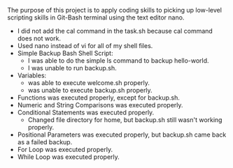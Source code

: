 The purpose of this project is to apply coding skills to picking up low-level scripting skills in Git-Bash terminal using the text editor nano.

- I did not add the cal command in the task.sh because cal command does not work.
- Used nano instead of vi for all of my shell files.
- Simple Backup Bash Shell Script:
	- I was able to do the simple ls command to backup hello-world.
	- I was unable to run backup.sh.
- Variables:
	- was able to execute welcome.sh properly.
	- was unable to execute backup.sh properly.
- Functions was executed properly, except for backup.sh.
- Numeric and String Comparisons was executed properly.
- Conditional Statements was executed properly.
	- Changed file directory for home, but backup.sh still wasn't working properly.
- Positional Parameters was executed properly, but backup.sh came back as a failed backup.
- For Loop was executed properly.
- While Loop was executed properly.

